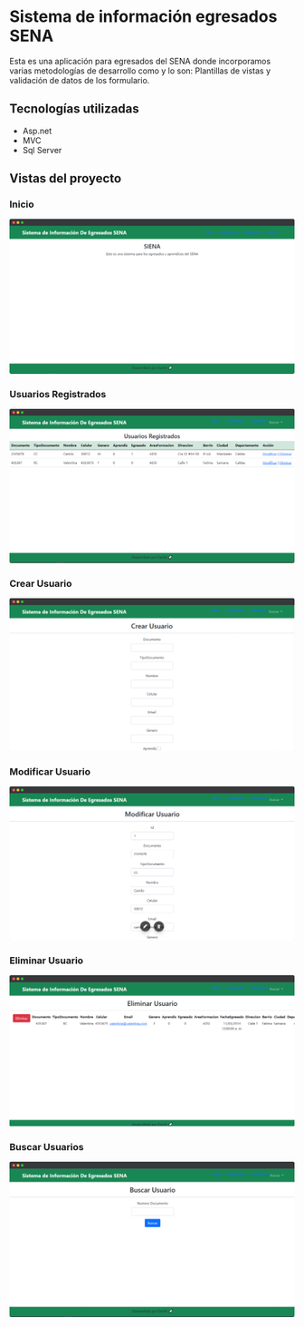 # Sistema de información egresados SENA

Esta es una aplicación para egresados del SENA donde incorporamos varias metodologías de desarrollo como y lo son: Plantillas de vistas y validación de datos de los formulario.

## Tecnologías utilizadas

- Asp.net
- MVC
- Sql Server

## Vistas del proyecto

### Inicio

![Home!](Images/Inicio.png)

### Usuarios Registrados

![Details!](Images/Registrados.png)

### Crear Usuario

![Home!](Images/Crear_usuario.png)

### Modificar Usuario

![Details!](Images/Modificar_usuario.png)

### Eliminar Usuario

![Home!](Images/Eliminar_usuario.png)

### Buscar Usuarios

![Details!](Images/Buscar_usuario.png)
